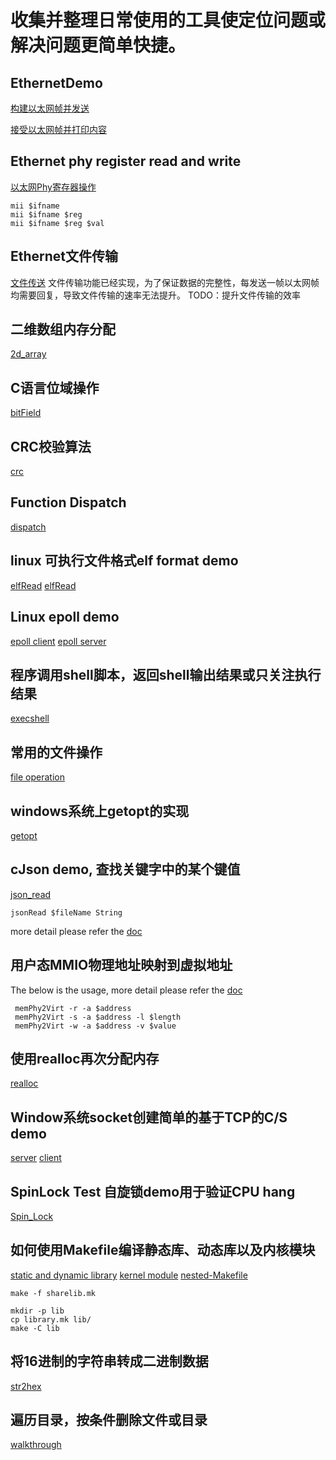 # 收集并整理日常使用的工具使定位问题或解决问题更简单快捷。

## EthernetDemo
[构建以太网帧并发送](ethernetDemo/sendEther.c)

[接受以太网帧并打印内容](ethernetDemo/recvEther.c)

## Ethernet phy register read and write
[以太网Phy寄存器操作](mii/mii.c)
```
mii $ifname
mii $ifname $reg
mii $ifname $reg $val
```

## Ethernet文件传输
[文件传送](fileTransmit/README)
文件传输功能已经实现，为了保证数据的完整性，每发送一帧以太网帧均需要回复，导致文件传输的速率无法提升。
TODO：提升文件传输的效率

## 二维数组内存分配
[2d_array](2d_array/2d_array.c)

## C语言位域操作
[bitField](bitField/bitField.c)

## CRC校验算法
[crc](crc/crc32.c)

## Function Dispatch
[dispatch](dispatch/dispatch_test.c)

## linux 可执行文件格式elf format demo
[elfRead](elfRead/elf32bit.c)
[elfRead](elfRead/elf64.c)

## Linux epoll demo
[epoll client](epollDemo/epoll_client.c)
[epoll server](epollDemo/epoll_server.c)

## 程序调用shell脚本，返回shell输出结果或只关注执行结果
[execshell](execShell/execShell.c)

## 常用的文件操作
[file operation](file_operation/file.c)

## windows系统上getopt的实现
[getopt](getopt4windows/README.md)

## cJson demo, 查找关键字中的某个键值
[json_read](jsonRead/jsonRead.c)
```
jsonRead $fileName String
```
more detail please refer the [doc](jsonRead/README.md)

## 用户态MMIO物理地址映射到虚拟地址
The below is the usage, more detail please refer the [doc](memPhy2Virt/README.md)
```
 memPhy2Virt -r -a $address
 memPhy2Virt -s -a $address -l $length
 memPhy2Virt -w -a $address -v $value
 ```

## 使用realloc再次分配内存
[realloc](realloc/realloc_test.c)

## Window系统socket创建简单的基于TCP的C/S demo
[server](sockets_tcp/server.c)
[client](sockets_tcp/client.c)

## SpinLock Test 自旋锁demo用于验证CPU hang
[Spin_Lock](spinLockTest/spinLockTest.c)

## 如何使用Makefile编译静态库、动态库以及内核模块
[static and dynamic library](Makefile/library.mk)
[kernel module](Makefile/kernel_module.mk)
[nested-Makefile](Makefile/nested-make/Makefile)

```
make -f sharelib.mk
```
```
mkdir -p lib
cp library.mk lib/
make -C lib
```

## 将16进制的字符串转成二进制数据
[str2hex](str2hex/str2hex.c)

## 遍历目录，按条件删除文件或目录
[walkthrough](walkthrough/walkthroughPath.c)
